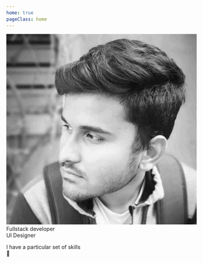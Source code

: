 ```yaml
---
home: true
pageClass: home
---
```


<div class="mt-12 mb-20">

<img src="./about/me-bw.jpg" class="max-h-64 mx-auto rounded-full shadow-lg"/>

<div class="font-sans font-extrabold tracking-tighter my-8 text-3xl md:text-5xl text-center">
  Fullstack developer <br>
  UI Designer <br>
</div>

<p class="text-center">
  I have a particular set of skills <br>
  <span class="text-3xl text-center">👀</span>
</p>

</div>

<ProjectPosts/>
